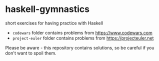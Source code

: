 # haskell-gymnastics
short exercises for having practice with Haskell

* `codewars` folder contains problems from https://www.codewars.com
* `project-euler` folder contains problems from https://projecteuler.net

Please be aware - this repository contains solutions, so be careful if you don't want to spoil them.
